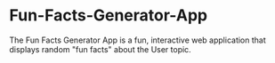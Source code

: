 # Fun-Facts-Generator-App
The Fun Facts Generator App is a fun, interactive web application that displays random "fun facts" about the User topic.
